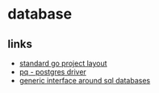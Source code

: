 # database

## links
* [standard go project layout](https://github.com/golang-standards/project-layout)
* [pq - postgres driver](https://pkg.go.dev/github.com/lib/pq)
* [generic interface around sql databases](https://pkg.go.dev/database/sql)